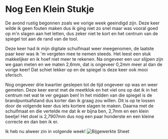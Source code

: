 # Nog Een Klein Stukje
De avond rustig begonnen zoals we vorige week geeindigd zijn. Deze keer wilde ik geen fouten maken dus ik ging niet zo snel maar was vooral goed op m'n slagen aan het letten, dus zeker niet te kort en het centrum van de spiegel tot aan de rand van de tool.

Deze keer had ik mijn digitale schuifmaat weer meegenomen, de laatste paar keer was ik 'm vergeten mee te nemen steeds. Het leest een stuk makkelijker en ik hoef niet meer te rekenen. Na ongeveer een uur slijpen zijn we gaan meten en we maten 2,6mm, dat is ongeveer 0,2mm meer al dan de vorige keer! Dat schiet lekker op en de spiegel is deze keer ook mooi sferisch.

Nog ongeveer drie kwartier geslepen tot de tijd ongeveer op was en weer gemeten. Deze keer eerst met de meetklok en het viel ons op dat ik in het centrum net wat te ver gegaan ben! In het midden van die spiegel is de brandpuntsafstand dus korter dan ik graag zou willen. Dit is op te lossen door de volgende keer dus iets kortere slagen te maken. Daarna met de schuifmaat en die vertelde me dat ik er bijna ben, 2,7mm en een klein beetje! Het doel is 2,7907mm dus nog een paar honderste en een kleine correcte en dan ben ik er.

Ik heb nu alweer zin in volgende week!
![Bijgewerkte Sheet](/images/IMG_3214.jpg)